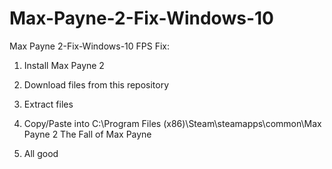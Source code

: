 # Max-Payne-2-Fix-Windows-10
Max Payne 2-Fix-Windows-10
FPS Fix:
1. Install Max Payne 2

2. Download files from this repository

3. Extract files

4. Copy/Paste into C:\Program Files (x86)\Steam\steamapps\common\Max Payne 2 The Fall of Max Payne

5. All good
